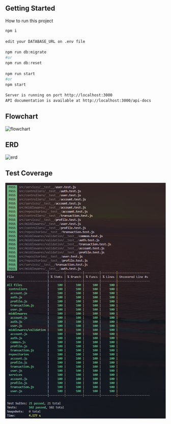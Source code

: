 ## Getting Started

How to run this project
```bash
npm i

edit your DATABASE_URL on .env file

npm run db:migrate
#or
npm run db:reset

npm run start
#or
npm start

Server is running on port http://localhost:3000
API documentation is available at http://localhost:3000/api-docs
```

## Flowchart
![flowchart](./flowchart.png)

## ERD
![erd](./erd.png)

## Test Coverage
![test](./test.png)
